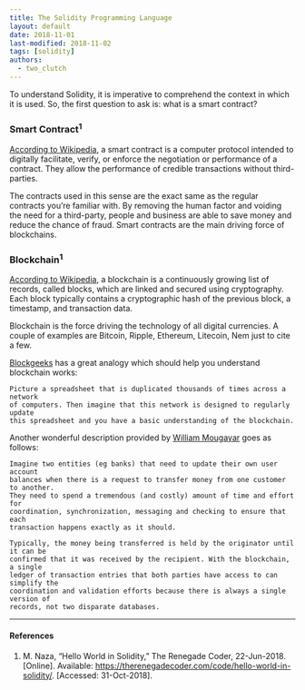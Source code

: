 ```yaml
---
title: The Solidity Programming Language
layout: default
date: 2018-11-01
last-modified: 2018-11-02
tags: [solidity]
authors:
  - two_clutch
---
```


To understand Solidity, it is imperative to comprehend the context in which it
is used. So, the first question to ask is: what is a smart contract?

### Smart Contract<sup>1</sup>

[According to Wikipedia][1], a smart contract is a computer protocol intended to
digitally facilitate, verify, or enforce the negotiation or performance of a
contract. They allow the performance of credible transactions without third-parties.

The contracts used in this sense are the exact same as the regular contracts
you’re familiar with. By removing the human factor and voiding the need for a
third-party, people and business are able to save money and reduce the chance of
fraud. Smart contracts are the main driving force of blockchains.

### Blockchain<sup>1</sup>

[According to Wikipedia][2], a blockchain is a continuously growing list of records,
called blocks, which are linked and secured using cryptography. Each block
typically contains a cryptographic hash of the previous block, a timestamp,
and transaction data.

Blockchain is the force driving the technology of all digital currencies.
A couple of examples are Bitcoin, Ripple, Ethereum, Litecoin, Nem just to cite a few.

[Blockgeeks][3] has a great analogy which should help you understand blockchain works:

    Picture a spreadsheet that is duplicated thousands of times across a network
    of computers. Then imagine that this network is designed to regularly update
    this spreadsheet and you have a basic understanding of the blockchain.

Another wonderful description provided by [William Mougayar][4] goes as follows:

    Imagine two entities (eg banks) that need to update their own user account
    balances when there is a request to transfer money from one customer to another.
    They need to spend a tremendous (and costly) amount of time and effort for
    coordination, synchronization, messaging and checking to ensure that each
    transaction happens exactly as it should.

    Typically, the money being transferred is held by the originator until it can be
    confirmed that it was received by the recipient. With the blockchain, a single
    ledger of transaction entries that both parties have access to can simplify the
    coordination and validation efforts because there is always a single version of
    records, not two disparate databases.

---

#### References

1. M. Naza, “Hello World in Solidity,” The Renegade Coder, 22-Jun-2018.
  [Online]. Available: <https://therenegadecoder.com/code/hello-world-in-solidity/>.
  [Accessed: 31-Oct-2018].

[1]: https://en.wikipedia.org/wiki/Smart_contract
[2]: https://en.wikipedia.org/wiki/Blockchain
[3]: https://blockgeeks.com/guides/what-is-blockchain-technology/
[4]: https://www.coindesk.com/understand-google-docs-can-understand-blockchain/
